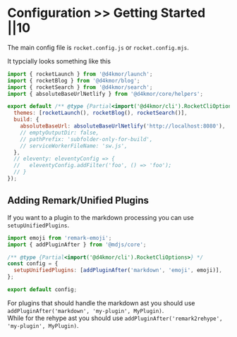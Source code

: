 # Configuration >> Getting Started ||10

The main config file is `rocket.config.js` or `rocket.config.mjs`.

It typcially looks something like this

```js
import { rocketLaunch } from '@d4kmor/launch';
import { rocketBlog } from '@d4kmor/blog';
import { rocketSearch } from '@d4kmor/search';
import { absoluteBaseUrlNetlify } from '@d4kmor/core/helpers';

export default /** @type {Partial<import('@d4kmor/cli').RocketCliOptions>} */ ({
  themes: [rocketLaunch(), rocketBlog(), rocketSearch()],
  build: {
    absoluteBaseUrl: absoluteBaseUrlNetlify('http://localhost:8080'),
    // emptyOutputDir: false,
    // pathPrefix: 'subfolder-only-for-build',
    // serviceWorkerFileName: 'sw.js',
  },
  // eleventy: eleventyConfig => {
  //   eleventyConfig.addFilter('foo', () => 'foo');
  // }
});
```

## Adding Remark/Unified Plugins

If you want to a plugin to the markdown processing you can use `setupUnifiedPlugins`.

```js
import emoji from 'remark-emoji';
import { addPluginAfter } from '@mdjs/core';

/** @type {Partial<import('@d4kmor/cli').RocketCliOptions>} */
const config = {
  setupUnifiedPlugins: [addPluginAfter('markdown', 'emoji', emoji)],
};

export default config;
```

For plugins that should handle the markdown ast you should use `addPluginAfter('markdown', 'my-plugin', MyPlugin)`. <br>
While for the rehype ast you should use `addPluginAfter('remark2rehype', 'my-plugin', MyPlugin)`.

